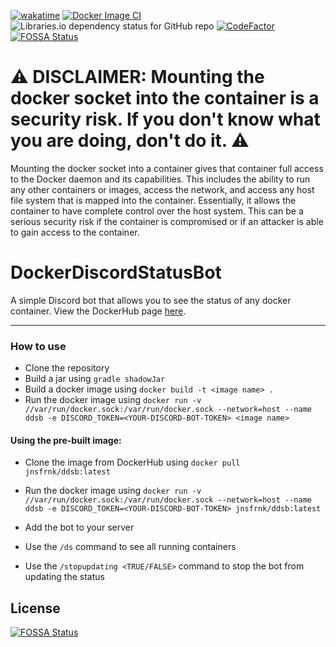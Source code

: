 [![wakatime](https://wakatime.com/badge/user/49ee5b93-5588-4f44-a2a6-bceec1836f4a/project/11927978-fe31-424f-8dc8-e6278c354e31.svg)](https://wakatime.com/badge/user/49ee5b93-5588-4f44-a2a6-bceec1836f4a/project/11927978-fe31-424f-8dc8-e6278c354e31) [![Docker Image CI](https://github.com/JonasFranke/DockerDiscordStatusBot/actions/workflows/docker-build.yml/badge.svg)](https://github.com/JonasFranke/DockerDiscordStatusBot/actions/workflows/docker-build.yml) ![Libraries.io dependency status for GitHub repo](https://img.shields.io/librariesio/github/JonasFranke/DockerDiscordStatusBot) [![CodeFactor](https://www.codefactor.io/repository/github/jonasfranke/dockerdiscordstatusbot/badge)](https://www.codefactor.io/repository/github/jonasfranke/dockerdiscordstatusbot)
[![FOSSA Status](https://app.fossa.com/api/projects/git%2Bgithub.com%2FJonasFranke%2FDockerDiscordStatusBot.svg?type=shield)](https://app.fossa.com/projects/git%2Bgithub.com%2FJonasFranke%2FDockerDiscordStatusBot?ref=badge_shield)

# ⚠️ DISCLAIMER: Mounting the docker socket into the container is a security risk. If you don't know what you are doing, don't do it. ⚠️
Mounting the docker socket into a container gives that container full access to the Docker daemon and its capabilities. This includes the ability to run any other containers or images, access the network, and access any host file system that is mapped into the container. Essentially, it allows the container to have complete control over the host system. This can be a serious security risk if the container is compromised or if an attacker is able to gain access to the container.
# DockerDiscordStatusBot
A simple Discord bot that allows you to see the status of any docker container.
View the DockerHub page [here](https://hub.docker.com/r/jnsfrnk/ddsb).

---
### How to use
- Clone the repository
- Build a jar using ```gradle shadowJar```
- Build a docker image using ```docker build -t <image name> .```
- Run the docker image using ```docker run -v //var/run/docker.sock:/var/run/docker.sock --network=host --name ddsb -e DISCORD_TOKEN=<YOUR-DISCORD-BOT-TOKEN> <image name>```

#### Using the pre-built image:
- Clone the image from DockerHub using ```docker pull jnsfrnk/ddsb:latest```
- Run the docker image using ```docker run -v //var/run/docker.sock:/var/run/docker.sock --network=host --name ddsb -e DISCORD_TOKEN=<YOUR-DISCORD-BOT-TOKEN> jnsfrnk/ddsb:latest```

- Add the bot to your server
- Use the ```/ds``` command to see all running containers
- Use the ```/stopupdating <TRUE/FALSE>``` command to stop the bot from updating the status



## License
[![FOSSA Status](https://app.fossa.com/api/projects/git%2Bgithub.com%2FJonasFranke%2FDockerDiscordStatusBot.svg?type=large)](https://app.fossa.com/projects/git%2Bgithub.com%2FJonasFranke%2FDockerDiscordStatusBot?ref=badge_large)